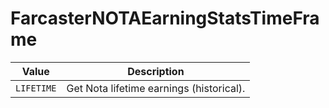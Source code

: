 # FarcasterNOTAEarningStatsTimeFrame

| Value      | Description                              |
| ---------- | ---------------------------------------- |
| `LIFETIME` | Get Nota lifetime earnings (historical). |
